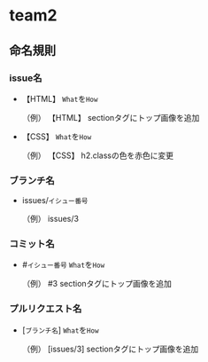 # team2

## 命名規則

### issue名

- 【HTML】 `What`を`How`<br>

  （例）  【HTML】 sectionタグにトップ画像を追加

- 【CSS】 `What`を`How`<br>

  （例）  【CSS】 h2.classの色を赤色に変更

### ブランチ名

- issues/`イシュー番号`<br>

  （例）  issues/3

### コミット名

- #`イシュー番号` `What`を`How`<br>

  （例）  #3 sectionタグにトップ画像を追加

### プルリクエスト名

- [`ブランチ名`] `What`を`How`<br>

  （例）  [issues/3] sectionタグにトップ画像を追加
